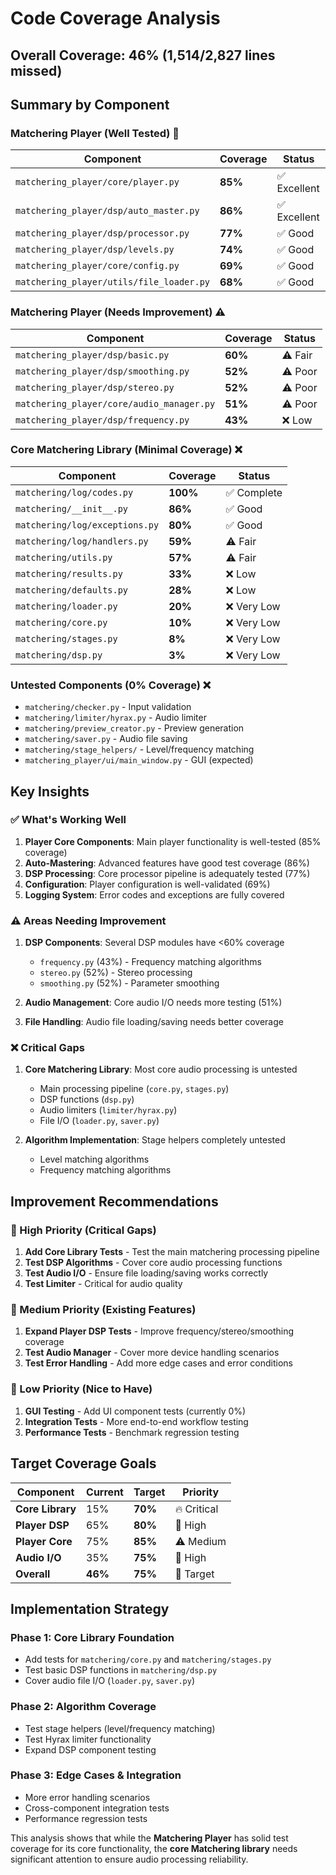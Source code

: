 # Code Coverage Analysis

## Overall Coverage: 46% (1,514/2,827 lines missed)

## Summary by Component

### Matchering Player (Well Tested) 🎯

| Component | Coverage | Status |
|-----------|----------|--------|
| `matchering_player/core/player.py` | **85%** | ✅ Excellent |
| `matchering_player/dsp/auto_master.py` | **86%** | ✅ Excellent |
| `matchering_player/dsp/processor.py` | **77%** | ✅ Good |
| `matchering_player/dsp/levels.py` | **74%** | ✅ Good |
| `matchering_player/core/config.py` | **69%** | ✅ Good |
| `matchering_player/utils/file_loader.py` | **68%** | ✅ Good |

### Matchering Player (Needs Improvement) ⚠️

| Component | Coverage | Status |
|-----------|----------|--------|
| `matchering_player/dsp/basic.py` | **60%** | ⚠️ Fair |
| `matchering_player/dsp/smoothing.py` | **52%** | ⚠️ Poor |
| `matchering_player/dsp/stereo.py` | **52%** | ⚠️ Poor |
| `matchering_player/core/audio_manager.py` | **51%** | ⚠️ Poor |
| `matchering_player/dsp/frequency.py` | **43%** | ❌ Low |

### Core Matchering Library (Minimal Coverage) ❌

| Component | Coverage | Status |
|-----------|----------|--------|
| `matchering/log/codes.py` | **100%** | ✅ Complete |
| `matchering/__init__.py` | **86%** | ✅ Good |
| `matchering/log/exceptions.py` | **80%** | ✅ Good |
| `matchering/log/handlers.py` | **59%** | ⚠️ Fair |
| `matchering/utils.py` | **57%** | ⚠️ Fair |
| `matchering/results.py` | **33%** | ❌ Low |
| `matchering/defaults.py` | **28%** | ❌ Low |
| `matchering/loader.py` | **20%** | ❌ Very Low |
| `matchering/core.py` | **10%** | ❌ Very Low |
| `matchering/stages.py` | **8%** | ❌ Very Low |
| `matchering/dsp.py` | **3%** | ❌ Very Low |

### Untested Components (0% Coverage) ❌

- `matchering/checker.py` - Input validation
- `matchering/limiter/hyrax.py` - Audio limiter
- `matchering/preview_creator.py` - Preview generation
- `matchering/saver.py` - Audio file saving
- `matchering/stage_helpers/` - Level/frequency matching
- `matchering_player/ui/main_window.py` - GUI (expected)

## Key Insights

### ✅ What's Working Well

1. **Player Core Components**: Main player functionality is well-tested (85% coverage)
2. **Auto-Mastering**: Advanced features have good test coverage (86%)
3. **DSP Processing**: Core processor pipeline is adequately tested (77%)
4. **Configuration**: Player configuration is well-validated (69%)
5. **Logging System**: Error codes and exceptions are fully covered

### ⚠️ Areas Needing Improvement

1. **DSP Components**: Several DSP modules have <60% coverage
   - `frequency.py` (43%) - Frequency matching algorithms
   - `stereo.py` (52%) - Stereo processing
   - `smoothing.py` (52%) - Parameter smoothing

2. **Audio Management**: Core audio I/O needs more testing (51%)

3. **File Handling**: Audio file loading/saving needs better coverage

### ❌ Critical Gaps

1. **Core Matchering Library**: Most core audio processing is untested
   - Main processing pipeline (`core.py`, `stages.py`)
   - DSP functions (`dsp.py`)
   - Audio limiters (`limiter/hyrax.py`)
   - File I/O (`loader.py`, `saver.py`)

2. **Algorithm Implementation**: Stage helpers completely untested
   - Level matching algorithms
   - Frequency matching algorithms

## Improvement Recommendations

### 🎯 High Priority (Critical Gaps)

1. **Add Core Library Tests** - Test the main matchering processing pipeline
2. **Test DSP Algorithms** - Cover core audio processing functions
3. **Test Audio I/O** - Ensure file loading/saving works correctly
4. **Test Limiter** - Critical for audio quality

### 🎯 Medium Priority (Existing Features)

1. **Expand Player DSP Tests** - Improve frequency/stereo/smoothing coverage
2. **Test Audio Manager** - Cover more device handling scenarios
3. **Test Error Handling** - Add more edge cases and error conditions

### 🎯 Low Priority (Nice to Have)

1. **GUI Testing** - Add UI component tests (currently 0%)
2. **Integration Tests** - More end-to-end workflow testing
3. **Performance Tests** - Benchmark regression testing

## Target Coverage Goals

| Component | Current | Target | Priority |
|-----------|---------|--------|----------|
| **Core Library** | 15% | **70%** | 🔥 Critical |
| **Player DSP** | 65% | **80%** | 🎯 High |
| **Player Core** | 75% | **85%** | ⚠️ Medium |
| **Audio I/O** | 35% | **75%** | 🎯 High |
| **Overall** | **46%** | **75%** | 🎯 Target |

## Implementation Strategy

### Phase 1: Core Library Foundation
- Add tests for `matchering/core.py` and `matchering/stages.py`
- Test basic DSP functions in `matchering/dsp.py`
- Cover audio file I/O (`loader.py`, `saver.py`)

### Phase 2: Algorithm Coverage
- Test stage helpers (level/frequency matching)
- Test Hyrax limiter functionality
- Expand DSP component testing

### Phase 3: Edge Cases & Integration
- More error handling scenarios
- Cross-component integration tests
- Performance regression tests

This analysis shows that while the **Matchering Player** has solid test coverage for its core functionality, the **core Matchering library** needs significant attention to ensure audio processing reliability.